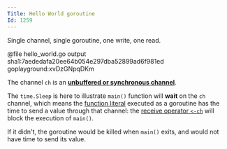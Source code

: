 ```yaml
---
Title: Hello World goroutine
Id: 1259
---
```

Single channel, single goroutine, one write, one read.

@file hello_world.go output sha1:7aededafa20ee64b054e297dba52899ad6f981ed goplayground:xvDzGNpqDKm

The channel `ch` is an **[unbuffered or synchronous channel](https://golang.org/doc/effective_go.html#channels)**.

The `time.Sleep` is here to illustrate `main()` function will **wait** on the `ch` channel, which means the [function literal](https://golang.org/ref/spec#Function_literals) executed as a goroutine has the time to send a value through that channel: the [receive operator `<-ch`](https://golang.org/ref/spec#Receive_operator) will block the execution of `main()`.

If it didn't, the goroutine would be killed when `main()` exits, and would not have time to send its value.
